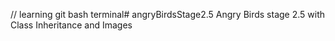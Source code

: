 // learning git bash terminal# angryBirdsStage2.5
Angry Birds stage 2.5 with Class Inheritance and Images
